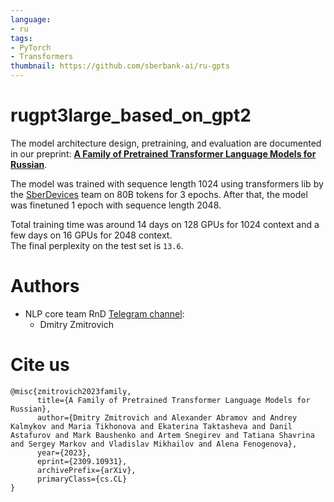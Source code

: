 ```yaml
---
language:
- ru
tags:
- PyTorch
- Transformers
thumbnail: https://github.com/sberbank-ai/ru-gpts
---
```


# rugpt3large\_based\_on\_gpt2
The model architecture design, pretraining, and evaluation are documented in our preprint: [**A Family of Pretrained Transformer Language Models for Russian**](https://arxiv.org/abs/2309.10931).

The model was trained with sequence length 1024 using transformers lib by the [SberDevices](https://sberdevices.ru/) team on 80B tokens for 3 epochs. After that, the model was finetuned 1 epoch with sequence length 2048. 

Total training time was around 14 days on 128 GPUs for 1024 context and a few days on 16 GPUs for 2048 context.  
The final perplexity on the test set is `13.6`.

# Authors
+ NLP core team RnD [Telegram channel](https://t.me/nlpcoreteam):
  + Dmitry Zmitrovich
 
# Cite us
```
@misc{zmitrovich2023family,
      title={A Family of Pretrained Transformer Language Models for Russian}, 
      author={Dmitry Zmitrovich and Alexander Abramov and Andrey Kalmykov and Maria Tikhonova and Ekaterina Taktasheva and Danil Astafurov and Mark Baushenko and Artem Snegirev and Tatiana Shavrina and Sergey Markov and Vladislav Mikhailov and Alena Fenogenova},
      year={2023},
      eprint={2309.10931},
      archivePrefix={arXiv},
      primaryClass={cs.CL}
}
```